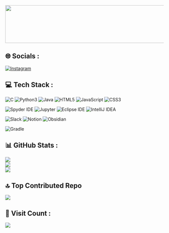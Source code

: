 

<a href="https://github.com/devxb/gitanimals">
  <img src="https://render.gitanimals.org/lines/Bulgogi-Pizza?pet-id=596865399259950329" width="1000" height="120"/>
</a>


## 🌐 Socials :
[![Instagram](https://img.shields.io/badge/Instagram-%23E4405F.svg?style=for-the-badge?logo=Instagram&logoColor=white)]([https://www.instagram.com/__eastman/])



## 💻 Tech Stack :
![C](https://img.shields.io/badge/-C-A8B9CC.svg?style=for-the-badge&logo=C&logoColor=white) 
![Python3](https://img.shields.io/badge/-Python-3776AB?style=for-the-badge&logo=Python&logoColor=white) 
![Java](https://img.shields.io/badge/Java-%23ED8B00.svg?style=for-the-badge&logo=java&logoColor=white) 
![HTML5](https://img.shields.io/badge/html5-%23E34F26.svg?style=for-the-badge&logo=html5&logoColor=white) 
![JavaScript](https://img.shields.io/badge/javascript-%23323330.svg?style=for-the-badge&logo=javascript&logoColor=%23F7DF1E) 
![CSS3](https://img.shields.io/badge/css3-%231572B6.svg?style=for-the-badge&logo=css3&logoColor=white)

![Spyder IDE](https://img.shields.io/badge/-SpyderIDE-FF0000.svg?style=for-the-badge&logo=SpyderIDE&logoColor=white)
![Jupyter](https://img.shields.io/badge/-Jupyter-F37626.svg?style=for-the-badge&logo=Jupyter&logoColor=white)
![Eclipse IDE](https://img.shields.io/badge/-eclipse-2C2255.svg?style=for-the-badge&logo=eclipse&logoColor=white)
![IntelliJ IDEA](https://img.shields.io/badge/-IntelliJIDEA-000000.svg?style=for-the-badge&logo=IntelliJIDEA&logoColor=white)

![Slack](https://img.shields.io/badge/-Slack-4A154B.svg?style=for-the-badge&logo=slack&logoColor=white) 
![Notion](https://img.shields.io/badge/-Notion-000000.svg?style=for-the-badge&logo=Notion&logoColor=white) 
![Obsidian](https://img.shields.io/badge/-Obsidian-7C3AED.svg?style=for-the-badge&logo=Obsidian&logoColor=white) 

![Gradle](https://img.shields.io/badge/Gradle-02303A.svg?style=for-the-badge&logo=Gradle&logoColor=white)



## 📊 GitHub Stats :
![](https://github-readme-stats.vercel.app/api?username=Bulgogi-Pizza&theme=light&hide_border=true&include_all_commits=false&count_private=false)<br/>
![](https://github-readme-streak-stats.herokuapp.com/?user=Bulgogi-Pizza&theme=light&hide_border=true)<br/>
![](https://github-readme-stats.vercel.app/api/top-langs/?username=Bulgogi-Pizza&theme=light&hide_border=true&include_all_commits=false&count_private=false&layout=compact)

## 🔝 Top Contributed Repo
![](https://github-contributor-stats.vercel.app/api?username=Bulgogi-Pizza&limit=5&theme=tokyonight&combine_all_yearly_contributions=true)



## 👀 Visit Count :
<a href="https://visitcount.itsvg.in">
  <img src="https://visitcount.itsvg.in/api?id=Bulgogi-Pizza&label=Profile%20Views&color=3&pretty=true" />
</a>

<!---
Bulgogi-Pizza/Bulgogi-Pizza is a ✨ special ✨ repository because its `README.md` (this file) appears on your GitHub profile.
You can click the Preview link to take a look at your changes.
--->
